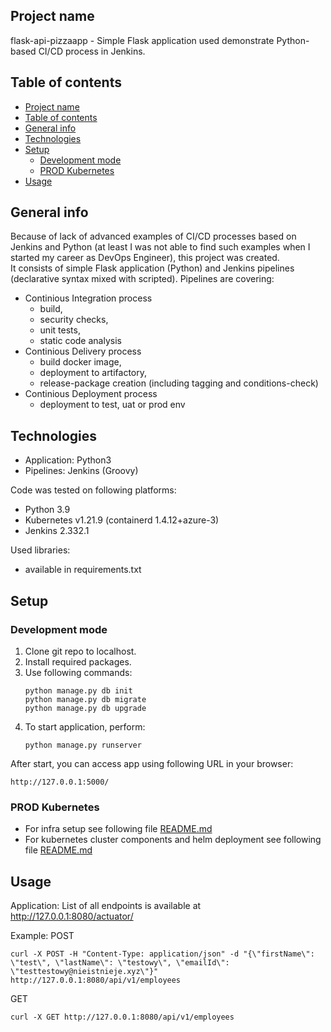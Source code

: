 ## Project name
flask-api-pizzaapp - Simple Flask application used demonstrate Python-based CI/CD process in Jenkins.

## Table of contents
- [Project name](#project-name)
- [Table of contents](#table-of-contents)
- [General info](#general-info)
- [Technologies](#technologies)
- [Setup](#setup)
  - [Development mode](#development-mode)
  - [PROD Kubernetes](#prod-kubernetes)
- [Usage](#usage)

## General info
Because of lack of advanced examples of CI/CD processes based on Jenkins and Python (at least I was not able to find such examples when I started my career as DevOps Engineer), this project was created.  
It consists of simple Flask application (Python) and Jenkins pipelines (declarative syntax mixed with scripted).
Pipelines are covering:
- Continious Integration process 
  * build,
  * security checks,
  * unit tests,
  * static code analysis
- Continious Delivery process
  * build docker image,
  * deployment to artifactory,
  * release-package creation (including tagging and conditions-check)
- Continious Deployment process
  * deployment to test, uat or prod env
  
## Technologies
* Application: Python3
* Pipelines: Jenkins (Groovy)

Code was tested on following platforms:
* Python 3.9
* Kubernetes v1.21.9 (containerd 1.4.12+azure-3)
* Jenkins 2.332.1

Used libraries:
* available in requirements.txt

## Setup

### Development mode

1. Clone git repo to localhost.
2. Install required packages.
3. Use following commands:
    ```
    python manage.py db init
    python manage.py db migrate
    python manage.py db upgrade
    ```
4. To start application, perform:
    ```
    python manage.py runserver
    ```
After start, you can access app using following URL in your browser:
```
http://127.0.0.1:5000/
```
### PROD Kubernetes

* For infra setup see following file [README.md](./infra/terraform/README.md)  
* For kubernetes cluster components and helm deployment see following file [README.md](./infra/kubernetes/README.md)

## Usage

Application:
List of all endpoints is available at http://127.0.0.1:8080/actuator/

Example:
POST
```
curl -X POST -H "Content-Type: application/json" -d "{\"firstName\": \"test\", \"lastName\": \"testowy\", \"emailId\": \"testtestowy@nieistnieje.xyz\"}"  http://127.0.0.1:8080/api/v1/employees
```
GET
```
curl -X GET http://127.0.0.1:8080/api/v1/employees
```
